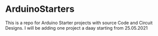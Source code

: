 # ArduinoStarters
This is a repo for Arduino Starter projects with source Code and Circuit Designs.
I will be adding one project a daay starting from 25.05.2021
